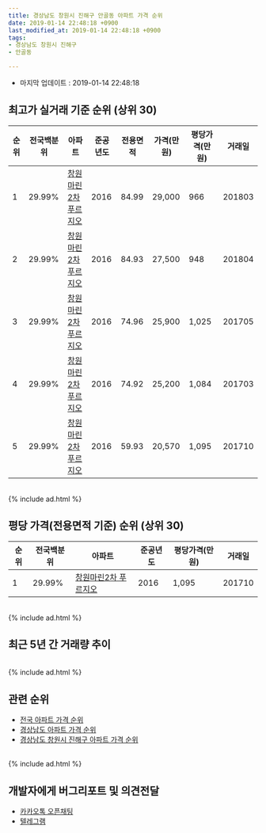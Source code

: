 ```yaml
---
title: 경상남도 창원시 진해구 안골동 아파트 가격 순위
date: 2019-01-14 22:48:18 +0900
last_modified_at: 2019-01-14 22:48:18 +0900
tags:
- 경상남도 창원시 진해구
- 안골동

---
```


* 마지막 업데이트 : 2019-01-14 22:48:18

## 최고가 실거래 기준 순위 (상위 30)


|순위|전국백분위|아파트|준공년도|전용면적|가격(만원)|평당가격(만원)|거래일|
|---|---|---|---|---|---|---|---|
|1|29.99%|[창원마린2차 푸르지오](https://search.naver.com/search.naver?query=%EA%B2%BD%EC%83%81%EB%82%A8%EB%8F%84+%EC%B0%BD%EC%9B%90%EC%8B%9C+%EC%A7%84%ED%95%B4%EA%B5%AC+%EC%95%88%EA%B3%A8%EB%8F%99+%EC%B0%BD%EC%9B%90%EB%A7%88%EB%A6%B02%EC%B0%A8+%ED%91%B8%EB%A5%B4%EC%A7%80%EC%98%A4)|2016|84.99|29,000|966|201803|
|2|29.99%|[창원마린2차 푸르지오](https://search.naver.com/search.naver?query=%EA%B2%BD%EC%83%81%EB%82%A8%EB%8F%84+%EC%B0%BD%EC%9B%90%EC%8B%9C+%EC%A7%84%ED%95%B4%EA%B5%AC+%EC%95%88%EA%B3%A8%EB%8F%99+%EC%B0%BD%EC%9B%90%EB%A7%88%EB%A6%B02%EC%B0%A8+%ED%91%B8%EB%A5%B4%EC%A7%80%EC%98%A4)|2016|84.93|27,500|948|201804|
|3|29.99%|[창원마린2차 푸르지오](https://search.naver.com/search.naver?query=%EA%B2%BD%EC%83%81%EB%82%A8%EB%8F%84+%EC%B0%BD%EC%9B%90%EC%8B%9C+%EC%A7%84%ED%95%B4%EA%B5%AC+%EC%95%88%EA%B3%A8%EB%8F%99+%EC%B0%BD%EC%9B%90%EB%A7%88%EB%A6%B02%EC%B0%A8+%ED%91%B8%EB%A5%B4%EC%A7%80%EC%98%A4)|2016|74.96|25,900|1,025|201705|
|4|29.99%|[창원마린2차 푸르지오](https://search.naver.com/search.naver?query=%EA%B2%BD%EC%83%81%EB%82%A8%EB%8F%84+%EC%B0%BD%EC%9B%90%EC%8B%9C+%EC%A7%84%ED%95%B4%EA%B5%AC+%EC%95%88%EA%B3%A8%EB%8F%99+%EC%B0%BD%EC%9B%90%EB%A7%88%EB%A6%B02%EC%B0%A8+%ED%91%B8%EB%A5%B4%EC%A7%80%EC%98%A4)|2016|74.92|25,200|1,084|201703|
|5|29.99%|[창원마린2차 푸르지오](https://search.naver.com/search.naver?query=%EA%B2%BD%EC%83%81%EB%82%A8%EB%8F%84+%EC%B0%BD%EC%9B%90%EC%8B%9C+%EC%A7%84%ED%95%B4%EA%B5%AC+%EC%95%88%EA%B3%A8%EB%8F%99+%EC%B0%BD%EC%9B%90%EB%A7%88%EB%A6%B02%EC%B0%A8+%ED%91%B8%EB%A5%B4%EC%A7%80%EC%98%A4)|2016|59.93|20,570|1,095|201710|


<br>
{% include ad.html %}
<br>

## 평당 가격(전용면적 기준) 순위 (상위 30)


|순위|전국백분위|아파트|준공년도|평당가격(만원)|거래일|
|---|---|---|---|---|---|
|1|29.99%|[창원마린2차 푸르지오](https://search.naver.com/search.naver?query=%EA%B2%BD%EC%83%81%EB%82%A8%EB%8F%84+%EC%B0%BD%EC%9B%90%EC%8B%9C+%EC%A7%84%ED%95%B4%EA%B5%AC+%EC%95%88%EA%B3%A8%EB%8F%99+%EC%B0%BD%EC%9B%90%EB%A7%88%EB%A6%B02%EC%B0%A8+%ED%91%B8%EB%A5%B4%EC%A7%80%EC%98%A4)|2016|1,095|201710|


<br>
{% include ad.html %}
<br>

## 최근 5년 간 거래량 추이


<div style="width:100%;">
    <canvas id="deal_progress" height="250"></canvas>
</div>

<script>
new Chart(document.getElementById("deal_progress"), {
    type: 'line',
    data: {
        labels: ['201401','201402','201403','201404','201405','201406','201407','201408','201409','201410','201411','201412','201501','201502','201503','201504','201505','201506','201507','201508','201509','201510','201511','201512','201601','201602','201603','201604','201605','201606','201607','201608','201609','201610','201611','201612','201701','201702','201703','201704','201705','201706','201707','201708','201709','201710','201711','201712','201801','201802','201803','201804','201805','201806','201807','201808','201809','201810','201811','201812','201901'],
        datasets: [{
            label: '실거래 수',
            pointRadius: 1,
            data: [0, 0, 0, 0, 0, 0, 0, 0, 0, 0, 0, 0, 0, 0, 0, 0, 0, 0, 0, 0, 0, 0, 0, 0, 0, 0, 0, 0, 0, 0, 0, 0, 0, 0, 0, 0, 0, 4, 2, 3, 1, 2, 0, 0, 0, 4, 2, 1, 2, 2, 2, 2, 0, 1, 1, 0, 0, 1, 0, 2, 0],
            borderColor: "rgba(255, 201, 14, 1)",
            backgroundColor: "rgba(255, 201, 14, 0.5)",
            fill: true,
        }]
    },
    options: {
        responsive: true,
        title: {
            display: true,
            text: '5년간 거래량 추이'
        },
        tooltips: {
            mode: 'index',
            intersect: false,
        },
        hover: {
            mode: 'nearest',
            intersect: true
        },
        scales: {
            xAxes: [{
                display: true,
                scaleLabel: {
                    display: true,
                    labelString: '년/월'
                }
            }],
            yAxes: [{
                display: true,
                ticks: {
                    suggestedMin: 0,
                },
                scaleLabel: {
                    display: true,
                    labelString: '실거래 수'
                }
            }]
        }
    }
});

</script>


<br>
{% include ad.html %}
<br>

## 관련 순위

- [전국 아파트 가격 순위](https://inasie.github.io/apt-ranking/전국)
- [경상남도 아파트 가격 순위](https://inasie.github.io/apt-ranking/경상남도)
- [경상남도 창원시 진해구 아파트 가격 순위](https://inasie.github.io/apt-ranking/경상남도-창원시-진해구)


<br>
{% include ad.html %}
<br>

## 개발자에게 버그리포트 및 의견전달

- [카카오톡 오픈채팅](https://open.kakao.com/o/gLJUAP4)
- [텔레그램](https://t.me/inasie)

